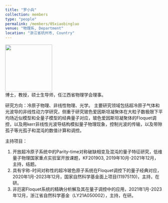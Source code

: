 ```yaml
---
title: "罗小兵"
collection: members
type: "people"
permalink: /members/05xiaobingluo
venue: "物理系, Department"
location: "浙江省杭州市, Country"
---
```


<img src='/images/xiaobingluo.png' width='150' ><br>
博士，教授，硕士生导师，任江西省物理学会理事。

研究方向：冷原子物理、非线性物理、光学。
主要研究领域包括超冷原子气体和光波导的非线性动力学研究，侧重于研究玻色爱因斯坦凝聚体在大粒子数极限下平均场近似模型和全量子模型的经典量子对应，玻色爱因斯坦凝聚体的Floquet调控，以及用kerr非线性光波导结构模拟量子物理现象，控制光波的传输，以及带隙孤子等光孤子和混沌的数值计算和调控。

主持项目：
1. 开放超冷原子系统中的Parity-time对称破缺相变及混沌的量子特征研究，低维量子物理国家重点实验室开放课题，KF201903, 2019年10月-2021年12月，主持，结题。
2. 具有宇称-时间对称性的超冷玻色原子系统在Floquet调控下的量子经典对应， 2020年1月-2023年12月，国家自然科学基金面上项目(11975110)，主持，在研。
3. 非厄密Floquet系统的精确分析解及其在量子调控中的应用，2021年1月-2023年12月，浙江省自然科学基金（LY21A050002），主持，在研。
